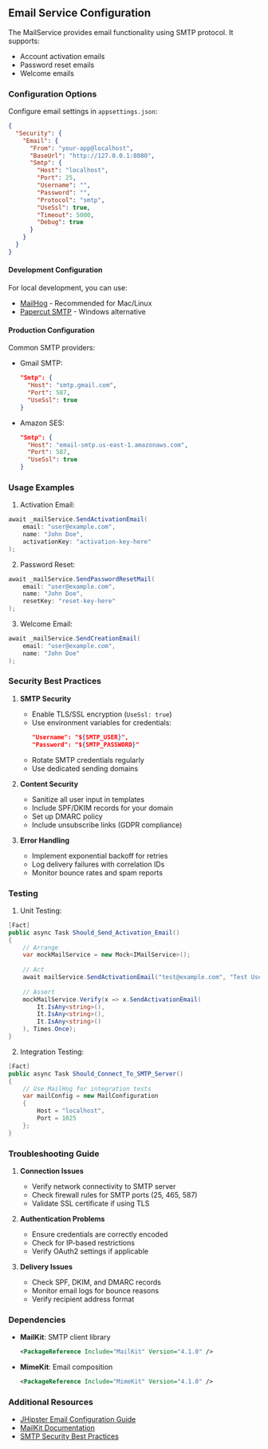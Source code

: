 ## Email Service Configuration

The MailService provides email functionality using SMTP protocol. It supports:
- Account activation emails
- Password reset emails
- Welcome emails

### Configuration Options

Configure email settings in `appsettings.json`:

```json
{
  "Security": {
    "Email": {
      "From": "your-app@localhost",
      "BaseUrl": "http://127.0.0.1:8080",
      "Smtp": {
        "Host": "localhost",
        "Port": 25,
        "Username": "",
        "Password": "",
        "Protocol": "smtp",
        "UseSsl": true,
        "Timeout": 5000,
        "Debug": true
      }
    }
  }
}
```

#### Development Configuration
For local development, you can use:
- [MailHog](https://github.com/mailhog/MailHog) - Recommended for Mac/Linux
- [Papercut SMTP](https://github.com/ChangemakerStudios/Papercut-SMTP) - Windows alternative

#### Production Configuration
Common SMTP providers:
- Gmail SMTP:
  ```json
  "Smtp": {
    "Host": "smtp.gmail.com",
    "Port": 587,
    "UseSsl": true
  }
  ```
- Amazon SES:
  ```json
  "Smtp": {
    "Host": "email-smtp.us-east-1.amazonaws.com",
    "Port": 587,
    "UseSsl": true
  }
  ```

### Usage Examples

1. Activation Email:
```csharp
await _mailService.SendActivationEmail(
    email: "user@example.com",
    name: "John Doe",
    activationKey: "activation-key-here"
);
```

2. Password Reset:
```csharp
await _mailService.SendPasswordResetMail(
    email: "user@example.com",
    name: "John Doe",
    resetKey: "reset-key-here"
);
```

3. Welcome Email:
```csharp
await _mailService.SendCreationEmail(
    email: "user@example.com",
    name: "John Doe"
);
```

### Security Best Practices

1. **SMTP Security**
   - Enable TLS/SSL encryption (`UseSsl: true`)
   - Use environment variables for credentials:
     ```json
     "Username": "${SMTP_USER}",
     "Password": "${SMTP_PASSWORD}"
     ```
   - Rotate SMTP credentials regularly
   - Use dedicated sending domains

2. **Content Security**
   - Sanitize all user input in templates
   - Include SPF/DKIM records for your domain
   - Set up DMARC policy
   - Include unsubscribe links (GDPR compliance)

3. **Error Handling**
   - Implement exponential backoff for retries
   - Log delivery failures with correlation IDs
   - Monitor bounce rates and spam reports

### Testing

1. Unit Testing:
```csharp
[Fact]
public async Task Should_Send_Activation_Email()
{
    // Arrange
    var mockMailService = new Mock<IMailService>();
    
    // Act
    await mailService.SendActivationEmail("test@example.com", "Test User", "key123");
    
    // Assert
    mockMailService.Verify(x => x.SendActivationEmail(
        It.IsAny<string>(),
        It.IsAny<string>(),
        It.IsAny<string>()
    ), Times.Once);
}
```

2. Integration Testing:
```csharp
[Fact]
public async Task Should_Connect_To_SMTP_Server()
{
    // Use MailHog for integration tests
    var mailConfig = new MailConfiguration 
    {
        Host = "localhost",
        Port = 1025
    };
}
```

### Troubleshooting Guide

1. **Connection Issues**
   - Verify network connectivity to SMTP server
   - Check firewall rules for SMTP ports (25, 465, 587)
   - Validate SSL certificate if using TLS
   
2. **Authentication Problems**
   - Ensure credentials are correctly encoded
   - Check for IP-based restrictions
   - Verify OAuth2 settings if applicable

3. **Delivery Issues**
   - Check SPF, DKIM, and DMARC records
   - Monitor email logs for bounce reasons
   - Verify recipient address format

### Dependencies

- **MailKit**: SMTP client library
  ```xml
  <PackageReference Include="MailKit" Version="4.1.0" />
  ```
- **MimeKit**: Email composition
  ```xml
  <PackageReference Include="MimeKit" Version="4.1.0" />
  ```

### Additional Resources

- [JHipster Email Configuration Guide](https://www.jhipster.tech/tips/011_tip_configuring_email_in_jhipster.html)
- [MailKit Documentation](https://github.com/jstedfast/MailKit#documentation)
- [SMTP Security Best Practices](https://www.m3aawg.org/published-documents)